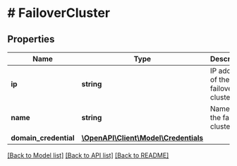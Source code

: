 # # FailoverCluster

## Properties

Name | Type | Description | Notes
------------ | ------------- | ------------- | -------------
**ip** | **string** | IP address of the failover cluster. | [optional]
**name** | **string** | Name of the failover cluster. | [optional]
**domain_credential** | [**\OpenAPI\Client\Model\Credentials**](Credentials.md) |  |

[[Back to Model list]](../../README.md#models) [[Back to API list]](../../README.md#endpoints) [[Back to README]](../../README.md)
